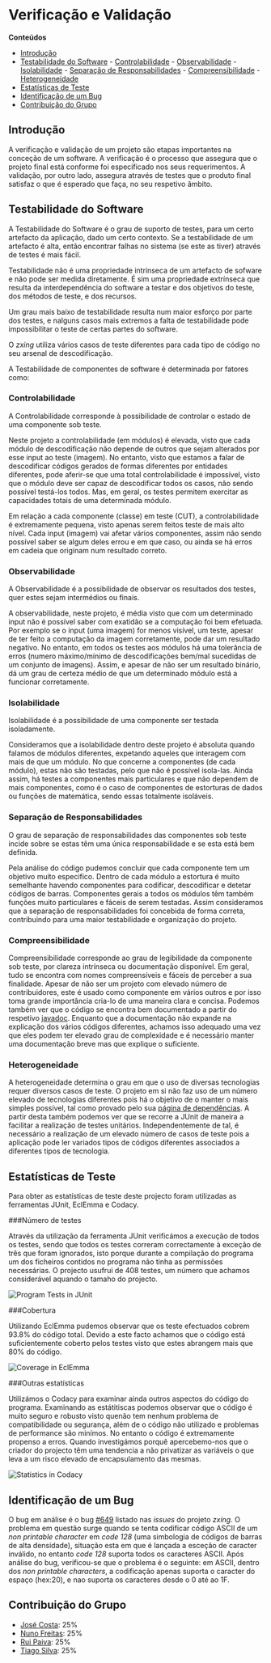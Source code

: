 # Verificação e Validação

**Conteúdos**
- [Introdução](#introdução)
- [Testabilidade do Software](#testabilidade-do-software)
      - [Controlabilidade](#controlabilidade)
      - [Observabilidade](#observabilidade)
      - [Isolabilidade](#isolabilidade)
      - [Separação de Responsabilidades](#separação-de-responsabilidades)
      - [Compreensibilidade](#compreensibilidade)
      - [Heterogeneidade](#heterogeneidade)      
- [Estatísticas de Teste](#estatísticas-de-teste)
- [Identificação de um Bug](#identificação-de-um-bug)
- [Contribuição do Grupo](#contribuição-do-grupo)

## Introdução

A verificação e validação de um projeto são etapas importantes na conceção de um software. A verificação é o processo que assegura que o projeto final está conforme foi especificado nos seus requerimentos. A validação, por outro lado, assegura através de testes que o produto final satisfaz o que é esperado que faça, no seu respetivo âmbito.

## Testabilidade do Software

A Testabilidade do Software é o grau de suporto de testes, para um certo artefacto da aplicação, dado um certo contexto. Se a testabilidade de um artefacto é alta, então encontrar falhas no sistema (se este as tiver) através de testes é mais fácil.

Testabilidade não é uma propriedade intrínseca de um artefacto de sofware e não pode ser medida diretamente. É sim uma propriedade extrínseca que resulta da interdependência do software a testar e dos objetivos do teste, dos métodos de teste, e dos recursos.

Um grau mais baixo de testabilidade resulta num maior esforço por parte dos testes, e nalguns casos mais extremos a falta de testabilidade pode impossibilitar o teste de certas partes do software.

O *zxing* utiliza vários casos de teste diferentes para cada tipo de código no seu arsenal de descodificação.

A Testabilidade de componentes de software é determinada por fatores como:

### Controlabilidade

A Controlabilidade corresponde à possibilidade de controlar o estado de uma componente sob teste.

Neste projeto a controlabilidade (em módulos) é elevada, visto que cada módulo de descodificação não depende de outros que sejam alterados por esse input ao teste (imagem). No entanto, visto que estamos a falar de descodificar códigos gerados de formas diferentes por entidades diferentes, pode aferir-se que uma total controlabilidade é impossível, visto que o módulo deve ser capaz de descodificar todos os casos, não sendo possível testá-los todos. Mas, em geral, os testes permitem exercitar as capacidades totais de uma determinada módulo.
      
Em relação a cada componente (classe) em teste (CUT), a controlabilidade é extremamente pequena, visto apenas serem feitos teste de mais alto nível. Cada input (imagem) vai afetar vários componentes, assim não sendo possível saber se algum deles errou e em que caso, ou ainda se há erros em cadeia que originam num resultado correto. 


### Observabilidade

A Observabilidade é a possibilidade de observar os resultados dos testes, quer estes sejam intermédios ou finais.

A observabilidade, neste projeto, é média visto que com um determinado input não é possível saber com exatidão se a computação foi bem efetuada. Por exemplo se o input (uma imagem) for menos visível, um teste, apesar de ter feito a computação da imagem corretamente, pode dar um resultado negativo. No entanto, em todos os testes aos módulos há uma tolerância de erros (numero máximo/mínimo de descodificações bem/mal sucedidas de um conjunto de imagens). Assim, e apesar de não ser um resultado binário, dá um grau de certeza médio de que um determinado módulo está a funcionar corretamente.

### Isolabilidade

Isolabilidade é a possibilidade de uma componente ser testada isoladamente.

Consideramos que a isolabilidade dentro deste projeto é absoluta quando falamos de módulos diferentes, expetando aqueles que interagem com mais de que um módulo. No que concerne a componentes (de cada módulo), estas não são testadas, pelo que não é possível isola-las.  Ainda assim, há testes a componentes mais particulares e que não dependem de mais componentes, como é o caso de componentes de estorturas de dados ou funções de matemática, sendo essas totalmente isoláveis.

### Separação de Responsabilidades

O grau de separação de responsabilidades das componentes sob teste incide sobre se estas têm uma única responsabilidade e se esta está bem definida.

Pela análise do código pudemos concluir que cada componente tem um objetivo muito especifico. Dentro de cada módulo a estortura é muito semelhante havendo componentes para codificar, descodificar e detetar códigos de barras. Componentes gerais a todos os módulos têm também funções muito particulares e fáceis de serem testadas. Assim consideramos que a separação de responsabilidades foi concebida de forma correta, contribuindo para uma maior testabilidade e organização do projeto.

### Compreensibilidade

Compreensibilidade corresponde ao grau de legibilidade da componente sob teste, por clareza intrínseca ou documentação disponível. Em geral, tudo se encontra com nomes compreensíveis e fáceis de perceber a sua finalidade. Apesar de não ser um projeto com elevado número de contribuidores, este é usado como componente em vários outros e por isso toma grande importância cria-lo de uma maneira clara e concisa. Podemos também ver que o código se encontra bem documentado a partir do respetivo [javadoc](https://zxing.github.io/zxing/apidocs/). Enquanto que a documentação não expande na explicação dos vários códigos diferentes, achamos isso adequado uma vez que eles podem ter elevado grau de complexidade e é necessário manter uma documentação breve mas que explique o suficiente. 

### Heterogeneidade

A heterogeneidade determina o grau em que o uso de diversas tecnologias requer diversos casos de teste. O projeto em si não faz uso de um número elevado de tecnologias diferentes pois há o objetivo de o manter o mais simples possível, tal como provado pelo sua [página de dependências](https://zxing.github.io/zxing/dependency-management.html). A partir desta também podemos ver que se recorre a JUnit de maneira a facilitar a realização de testes unitários. Independentemente de tal, é necessário a realização de um elevado número de casos de teste pois a aplicação pode ler variados tipos de códigos diferentes associados a diferentes tipos de tecnologia.

## Estatísticas de Teste

Para obter as estatísticas de teste deste projecto foram utilizadas as ferramentas JUnit, EclEmma e Codacy.

###Número de testes 

Através da utilização da ferramenta JUnit verificámos a execução de todos os testes, sendo que todos os testes correram correctamente à exceção de três que foram ignorados, isto porque durante a compilação do programa um dos ficheiros contidos no programa não tinha as permissões necessárias. 
O projecto usufrui de 408 testes, um número que achamos considerável aquando o tamaho do projecto.

![Program Tests in JUnit](/ESOF-docs/resources/JUnitTests.png)

###Cobertura

Utilizando EclEmma pudemos observar que os teste efectuados cobrem 93.8% do código total. Devido a este facto achamos que o código está suficientemente coberto pelos testes visto que estes abrangem mais que 80% do código.

![Coverage in EclEmma](/ESOF-docs/resources/Coverage.png)

###Outras estatísticas

Utilizámos o Codacy para examinar ainda outros aspectos do código do programa. Examinando as estátitiscas podemos observar que o código é muito seguro e robusto visto quenão tem nenhum problema de compatibilidade ou segurança, além de o código não utilizado e problemas de performance são minímos. No entanto o código é extremamente propenso a erros. Quando investigámos porquê apercebemo-nos que o criador do projecto têm uma tendencia a não privatizar as variáveis o que leva a um risco elevado de encapsulamento das mesmas.

![Statistics in Codacy](/ESOF-docs/resources/Statistics.png)

## Identificação de um Bug

O bug em análise é o bug [#649](https://github.com/zxing/zxing/issues/649) listado nas *issues* do projeto *zxing*. O problema em questão surge quando se tenta codificar código ASCII de um *non printable character* em *code 128* (uma simbologia de códigos de barras de alta densidade), situação esta em que é lançada a esceção de caracter inválido, no entanto *code 128* suporta todos os caracteres ASCII.
Após análise do bug, verificou-se que o problema é o seguinte: em ASCII, dentro dos *non printable characters*, a codificação apenas suporta o caracter do espaço (hex:20), e nao suporta os caracteres desde o 0 até ao 1F.



## Contribuição do Grupo
* [José Costa](https://github.com/zecst19): 25%
* [Nuno Freitas](https://github.com/nunofreitas96): 25% 
* [Rui Paiva](https://github.com/ruivop): 25%
* [Tiago Silva](https://github.com/tadias): 25%
